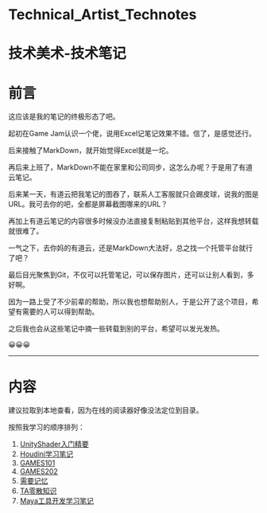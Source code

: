 # Technical_Artist_Technotes
# 技术美术-技术笔记



# 前言

这应该是我的笔记的终极形态了吧。

起初在Game Jam认识一个佬，说用Excel记笔记效果不错。信了，是感觉还行。

后来接触了MarkDown，就开始觉得Excel就是一坨。

再后来上班了，MarkDown不能在家里和公司同步，这怎么办呢？于是用了有道云笔记。

后来某一天，有道云把我笔记的图吞了，联系人工客服就只会踢皮球，说我的图是URL。我可去你的吧，全都是屏幕截图哪来的URL？

再加上有道云笔记的内容很多时候没办法直接复制粘贴到其他平台，这样我想转载就很难了。

一气之下，去你妈的有道云，还是MarkDown大法好，总之找一个托管平台就行了吧？

最后目光聚焦到Git，不仅可以托管笔记，可以保存图片，还可以让别人看到，多好啊。

因为一路上受了不少前辈的帮助，所以我也想帮助别人，于是公开了这个项目，希望有需要的人可以得到帮助。

之后我也会从这些笔记中摘一些转载到别的平台，希望可以发光发热。

😀😀😀



---

# 内容

建议拉取到本地查看，因为在线的阅读器好像没法定位到目录。

按照我学习的顺序排列：

1. [UnityShader入门精要](UnityShader入门精要学习笔记/UnityShader入门精要学习笔记.md)
2. [Houdini学习笔记](Houdini学习笔记/Houdini学习笔记.md)
3. [GAMES101](GAMES101学习笔记/GAMES101学习笔记.md)
4. [GAMES202](GAMES202学习笔记/GAMES202学习笔记.md)
5. [需要记忆](需要记忆/需要记忆.md)
6. [TA零散知识](TA零散知识/TA零散知识.md)
7. [Maya工具开发学习笔记](Maya工具开发学习笔记/Maya工具开发学习笔记.md)



























